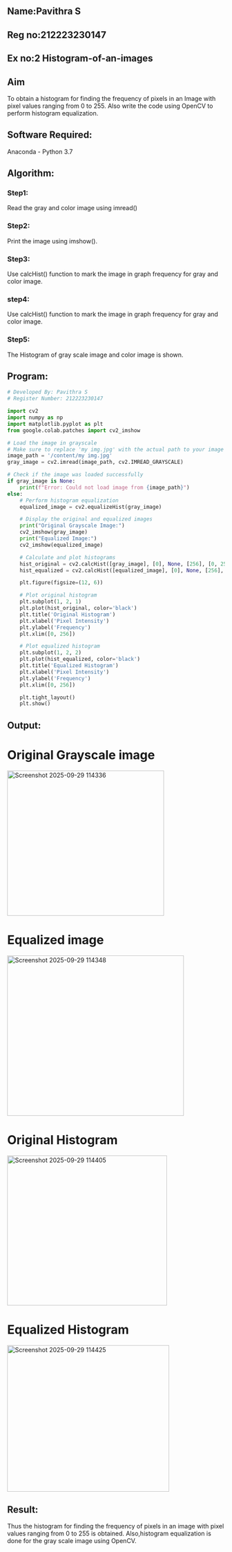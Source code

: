 ## Name:Pavithra S
## Reg no:212223230147
## Ex no:2  Histogram-of-an-images
## Aim
To obtain a histogram for finding the frequency of pixels in an Image with pixel values ranging from 0 to 255. Also write the code using OpenCV to perform histogram equalization.

## Software Required:
Anaconda - Python 3.7

## Algorithm:
### Step1:
Read the gray and color image using imread()

### Step2:
Print the image using imshow().

### Step3:
Use calcHist() function to mark the image in graph frequency for gray and color image.

### step4:
Use calcHist() function to mark the image in graph frequency for gray and color image.

### Step5:
The Histogram of gray scale image and color image is shown.


## Program:
```python
# Developed By: Pavithra S
# Register Number: 212223230147 

import cv2
import numpy as np
import matplotlib.pyplot as plt
from google.colab.patches import cv2_imshow

# Load the image in grayscale
# Make sure to replace 'my img.jpg' with the actual path to your image file
image_path = '/content/my img.jpg'
gray_image = cv2.imread(image_path, cv2.IMREAD_GRAYSCALE)

# Check if the image was loaded successfully
if gray_image is None:
    print(f"Error: Could not load image from {image_path}")
else:
    # Perform histogram equalization
    equalized_image = cv2.equalizeHist(gray_image)

    # Display the original and equalized images
    print("Original Grayscale Image:")
    cv2_imshow(gray_image)
    print("Equalized Image:")
    cv2_imshow(equalized_image)

    # Calculate and plot histograms
    hist_original = cv2.calcHist([gray_image], [0], None, [256], [0, 256])
    hist_equalized = cv2.calcHist([equalized_image], [0], None, [256], [0, 256])

    plt.figure(figsize=(12, 6))

    # Plot original histogram
    plt.subplot(1, 2, 1)
    plt.plot(hist_original, color='black')
    plt.title('Original Histogram')
    plt.xlabel('Pixel Intensity')
    plt.ylabel('Frequency')
    plt.xlim([0, 256])

    # Plot equalized histogram
    plt.subplot(1, 2, 2)
    plt.plot(hist_equalized, color='black')
    plt.title('Equalized Histogram')
    plt.xlabel('Pixel Intensity')
    plt.ylabel('Frequency')
    plt.xlim([0, 256])

    plt.tight_layout()
    plt.show()
```

## Output:
# Original Grayscale image

 <img width="363" height="336" alt="Screenshot 2025-09-29 114336" src="https://github.com/user-attachments/assets/cf700c5d-da40-4dc9-8f9a-301ef0331712" />

 
# Equalized image

<img width="409" height="371" alt="Screenshot 2025-09-29 114348" src="https://github.com/user-attachments/assets/ff36a249-bad4-472e-8006-577c34fd345b" />

# Original Histogram 

<img width="370" height="347" alt="Screenshot 2025-09-29 114405" src="https://github.com/user-attachments/assets/2eb0167d-4e37-4bbc-a9d5-145ee7a4ef0d" />

 # Equalized Histogram
 
 <img width="375" height="339" alt="Screenshot 2025-09-29 114425" src="https://github.com/user-attachments/assets/c48f1173-dc2d-4eb5-a145-147bc53e10aa" />




## Result: 
Thus the histogram for finding the frequency of pixels in an image with pixel values ranging from 0 to 255 is obtained. Also,histogram equalization is done for the gray scale image using OpenCV.
